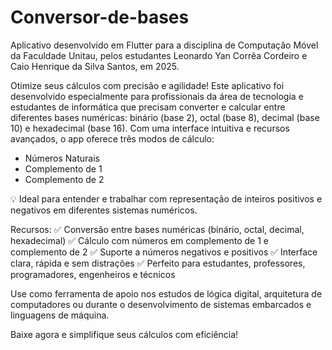 # Conversor-de-bases
Aplicativo desenvolvido em Flutter para a disciplina de Computação Móvel da Faculdade Unitau, pelos estudantes Leonardo Yan Corrêa Cordeiro e Caio Henrique da Silva Santos, em 2025.

Otimize seus cálculos com precisão e agilidade! Este aplicativo foi desenvolvido especialmente para profissionais da área de tecnologia e estudantes de informática que precisam converter e calcular entre diferentes bases numéricas: binário (base 2), octal (base 8), decimal (base 10) e hexadecimal (base 16).
Com uma interface intuitiva e recursos avançados, o app oferece três modos de cálculo:

- Números Naturais
- Complemento de 1
- Complemento de 2

💡 Ideal para entender e trabalhar com representação de inteiros positivos e negativos em diferentes sistemas numéricos.

Recursos:
✅ Conversão entre bases numéricas (binário, octal, decimal, hexadecimal)
✅ Cálculo com números em complemento de 1 e complemento de 2
✅ Suporte a números negativos e positivos
✅ Interface clara, rápida e sem distrações
✅ Perfeito para estudantes, professores, programadores, engenheiros e técnicos

Use como ferramenta de apoio nos estudos de lógica digital, arquitetura de computadores ou durante o desenvolvimento de sistemas embarcados e linguagens de máquina.

Baixe agora e simplifique seus cálculos com eficiência!
